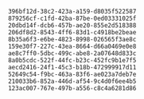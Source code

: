 
                396bf12d-38c2-423a-a159-d8035f522587
                879256cf-c1fd-42ba-87be-0ed03331025f
                20dbd14f-dcb6-457b-ae20-855e2d518388
                206df8d2-8543-4ff6-83d1-c4918be2beae
                8b35a6f3-e6be-4823-8998-026565f3ae8c
                159e30f7-227c-43ea-8664-d66a0469e0e8
                ae8c7ff0-5dbc-499c-abe8-2a07648d833c
                8a0b5cdc-522f-44fc-b23c-452fc9b1e7f5
                aecd2416-24f1-45c3-b18b-472999917d11
                52649c54-f9bc-463a-83f6-ae023a7deb7e
                210033b6-852a-446d-af54-9c4d0f6ee4b5
                123ac007-767e-497b-a556-c8c4a6281d86
                